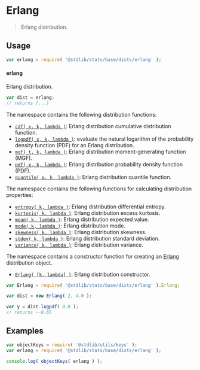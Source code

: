 <!--

@license Apache-2.0

Copyright (c) 2018 The Stdlib Authors.

Licensed under the Apache License, Version 2.0 (the "License");
you may not use this file except in compliance with the License.
You may obtain a copy of the License at

   http://www.apache.org/licenses/LICENSE-2.0

Unless required by applicable law or agreed to in writing, software
distributed under the License is distributed on an "AS IS" BASIS,
WITHOUT WARRANTIES OR CONDITIONS OF ANY KIND, either express or implied.
See the License for the specific language governing permissions and
limitations under the License.

-->

# Erlang

> Erlang distribution.

<section class="usage">

## Usage

```javascript
var erlang = require( '@stdlib/stats/base/dists/erlang' );
```

#### erlang

Erlang distribution.

```javascript
var dist = erlang;
// returns {...}
```

The namespace contains the following distribution functions:

<!-- <toc pattern="*+(cdf|pdf|mgf|quantile)*"> -->

<div class="namespace-toc">

-   <span class="signature">[`cdf( x, k, lambda )`][@stdlib/stats/base/dists/erlang/cdf]</span><span class="delimiter">: </span><span class="description">Erlang distribution cumulative distribution function.</span>
-   <span class="signature">[`logpdf( x, k, lambda )`][@stdlib/stats/base/dists/erlang/logpdf]</span><span class="delimiter">: </span><span class="description">evaluate the natural logarithm of the probability density function (PDF) for an Erlang distribution.</span>
-   <span class="signature">[`mgf( t, k, lambda )`][@stdlib/stats/base/dists/erlang/mgf]</span><span class="delimiter">: </span><span class="description">Erlang distribution moment-generating function (MGF).</span>
-   <span class="signature">[`pdf( x, k, lambda )`][@stdlib/stats/base/dists/erlang/pdf]</span><span class="delimiter">: </span><span class="description">Erlang distribution probability density function (PDF).</span>
-   <span class="signature">[`quantile( p, k, lambda )`][@stdlib/stats/base/dists/erlang/quantile]</span><span class="delimiter">: </span><span class="description">Erlang distribution quantile function.</span>

</div>

<!-- </toc> -->

The namespace contains the following functions for calculating distribution properties:

<!-- <toc pattern="*+(entropy|kurtosis|mean|median|mode|skewness|stdev|variance)*"> -->

<div class="namespace-toc">

-   <span class="signature">[`entropy( k, lambda )`][@stdlib/stats/base/dists/erlang/entropy]</span><span class="delimiter">: </span><span class="description">Erlang distribution differential entropy.</span>
-   <span class="signature">[`kurtosis( k, lambda )`][@stdlib/stats/base/dists/erlang/kurtosis]</span><span class="delimiter">: </span><span class="description">Erlang distribution excess kurtosis.</span>
-   <span class="signature">[`mean( k, lambda )`][@stdlib/stats/base/dists/erlang/mean]</span><span class="delimiter">: </span><span class="description">Erlang distribution expected value.</span>
-   <span class="signature">[`mode( k, lambda )`][@stdlib/stats/base/dists/erlang/mode]</span><span class="delimiter">: </span><span class="description">Erlang distribution mode.</span>
-   <span class="signature">[`skewness( k, lambda )`][@stdlib/stats/base/dists/erlang/skewness]</span><span class="delimiter">: </span><span class="description">Erlang distribution skewness.</span>
-   <span class="signature">[`stdev( k, lambda )`][@stdlib/stats/base/dists/erlang/stdev]</span><span class="delimiter">: </span><span class="description">Erlang distribution standard deviation.</span>
-   <span class="signature">[`variance( k, lambda )`][@stdlib/stats/base/dists/erlang/variance]</span><span class="delimiter">: </span><span class="description">Erlang distribution variance.</span>

</div>

<!-- </toc> -->

The namespace contains a constructor function for creating an [Erlang][erlang-distribution] distribution object.

<!-- <toc pattern="*ctor*"> -->

<div class="namespace-toc">

-   <span class="signature">[`Erlang( [k, lambda] )`][@stdlib/stats/base/dists/erlang/ctor]</span><span class="delimiter">: </span><span class="description">Erlang distribution constructor.</span>

</div>

<!-- </toc> -->

```javascript
var Erlang = require( '@stdlib/stats/base/dists/erlang' ).Erlang;

var dist = new Erlang( 2, 4.0 );

var y = dist.logpdf( 0.8 );
// returns ~-0.65
```

</section>

<!-- /.usage -->

<section class="examples">

## Examples

<!-- TODO: better examples -->

<!-- eslint no-undef: "error" -->

```javascript
var objectKeys = require( '@stdlib/utils/keys' );
var erlang = require( '@stdlib/stats/base/dists/erlang' );

console.log( objectKeys( erlang ) );
```

</section>

<!-- /.examples -->

<section class="links">

[erlang-distribution]: https://en.wikipedia.org/wiki/Erlang_distribution

<!-- <toc-links> -->

[@stdlib/stats/base/dists/erlang/ctor]: https://github.com/stdlib-js/stats/tree/main/base/dists/erlang/ctor

[@stdlib/stats/base/dists/erlang/entropy]: https://github.com/stdlib-js/stats/tree/main/base/dists/erlang/entropy

[@stdlib/stats/base/dists/erlang/kurtosis]: https://github.com/stdlib-js/stats/tree/main/base/dists/erlang/kurtosis

[@stdlib/stats/base/dists/erlang/mean]: https://github.com/stdlib-js/stats/tree/main/base/dists/erlang/mean

[@stdlib/stats/base/dists/erlang/mode]: https://github.com/stdlib-js/stats/tree/main/base/dists/erlang/mode

[@stdlib/stats/base/dists/erlang/skewness]: https://github.com/stdlib-js/stats/tree/main/base/dists/erlang/skewness

[@stdlib/stats/base/dists/erlang/stdev]: https://github.com/stdlib-js/stats/tree/main/base/dists/erlang/stdev

[@stdlib/stats/base/dists/erlang/variance]: https://github.com/stdlib-js/stats/tree/main/base/dists/erlang/variance

[@stdlib/stats/base/dists/erlang/cdf]: https://github.com/stdlib-js/stats/tree/main/base/dists/erlang/cdf

[@stdlib/stats/base/dists/erlang/logpdf]: https://github.com/stdlib-js/stats/tree/main/base/dists/erlang/logpdf

[@stdlib/stats/base/dists/erlang/mgf]: https://github.com/stdlib-js/stats/tree/main/base/dists/erlang/mgf

[@stdlib/stats/base/dists/erlang/pdf]: https://github.com/stdlib-js/stats/tree/main/base/dists/erlang/pdf

[@stdlib/stats/base/dists/erlang/quantile]: https://github.com/stdlib-js/stats/tree/main/base/dists/erlang/quantile

<!-- </toc-links> -->

</section>

<!-- /.links -->
